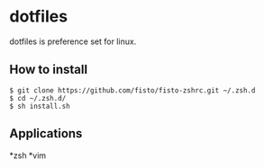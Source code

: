 dotfiles
========

dotfiles is preference set for linux.

## How to install ##

	$ git clone https://github.com/fisto/fisto-zshrc.git ~/.zsh.d
	$ cd ~/.zsh.d/
	$ sh install.sh

## Applications ##
*zsh
*vim
